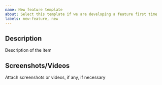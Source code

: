 ```yaml
---
name: New feature template
about: Select this template if we are developing a feature first time
labels: new-feature, new
---
```


## Description
Description of the item

## Screenshots/Videos
Attach screenshots or videos, if any, if necessary
